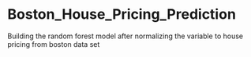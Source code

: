 # Boston_House_Pricing_Prediction

Building the random forest model after normalizing the variable to house pricing from boston data set
